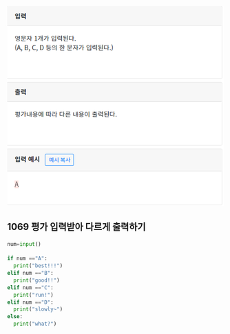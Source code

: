 ![image-20200426152619301](./img/image-20200426155129325.png)

## 1069 평가 입력받아 다르게 출력하기

```python
num=input()

if num =="A":
  print("best!!!")
elif num =="B":
  print("good!!")
elif num =="C":
  print("run!")
elif num =="D":
  print("slowly~")
else:
  print("what?")

```

